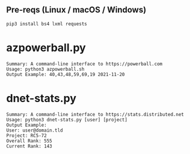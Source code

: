 ## Pre-reqs (Linux / macOS / Windows)
    pip3 install bs4 lxml requests

# azpowerball.py

    Summary: A command-line interface to https://powerball.com   
    Usage: python3 azpowerball.sh
    Output Example: 40,43,48,59,69,19 2021-11-20

# dnet-stats.py

    Summary: A command-line interface to https://stats.distributed.net   
    Usage: python3 dnet-stats.py [user] [project]
    Output Example: 
    User: user@domain.tld
    Project: RC5-72 
    Overall Rank: 555
    Current Rank: 143
